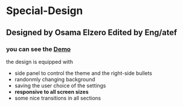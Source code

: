 # Special-Design
## Designed by Osama Elzero Edited by Eng/atef
### you can see the [Demo](https://engatef2012.github.io/Special-Design/)

the design is equipped with
- side panel to control the theme and the right-side bullets
- randonmly changing background
- saving the user choice of the settings
- **responsive to all screen sizes**
- some nice transitions in all sections
